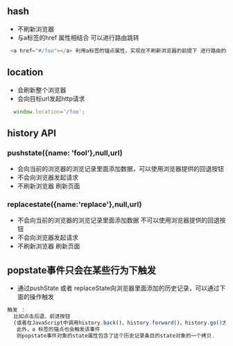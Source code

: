 ## hash
* 不刷新浏览器
* 与a标签的href 属性相结合 可以进行路由跳转
```js
 <a href="#/foo"></a> 利用a标签的锚点属性，实现在不刷新浏览器的前提下 进行路由的切换
```
## location
* 会刷新整个浏览器
* 会向目标url发起http请求
```js
  window.location='/foo';
```
## history API
### pushstate({name: 'fool'},null,url)
* 会向当前的浏览器的浏览记录里面添加数据，可以使用浏览器提供的回退按钮
* 不会向浏览器发起请求
* 不刷新浏览器 刷新页面
### replacestate({name:'replace'},null,url)
* 不会向当前的浏览器的浏览记录里面添加数据 不可以使用浏览器提供的回退按钮
* 不会向浏览器发起请求
* 不刷新浏览器 刷新页面
## popstate事件只会在某些行为下触发
* 通过pushState 或者 replaceState向浏览器里面添加的历史记录，可以通过下面的操作触发
```js
触发 ：
  比如点击后退、前进按钮
  (或者在JavaScript中调用history.back()、history.forward()、history.go()方法)，
   此外，a 标签的锚点也会触发该事件
   则popstate事件对象的state属性包含了这个历史记录条目的state对象的一个拷贝.


```
